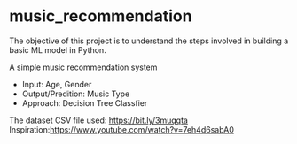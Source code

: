 # music_recommendation

The objective of this project is to understand the steps involved in building a basic ML model in Python.

A simple music recommendation system

* Input: Age, Gender
* Output/Predition: Music Type
* Approach: Decision Tree Classfier

The dataset CSV file used: https://bit.ly/3muqqta
Inspiration:https://www.youtube.com/watch?v=7eh4d6sabA0
